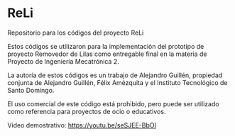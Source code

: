 # ReLi
Repositorio para los códigos del proyecto ReLi

Estos códigos se utilizaron para la implementación del prototipo de proyecto Removedor de Lilas como entregable final en la materia de Proyecto de Ingeniería Mecatrónica 2.

La autoría de estos códigos es un trabajo de Alejandro Guillén, propiedad conjunta de Alejandro Guillén, Félix Amézquita y el Instituto Tecnológico de Santo Domingo.

El uso comercial de este código está prohibido, pero puede ser utilizado como referencia para proyectos de ocio o educativos.

Video demostrativo: https://youtu.be/seSJEE-BbOI
